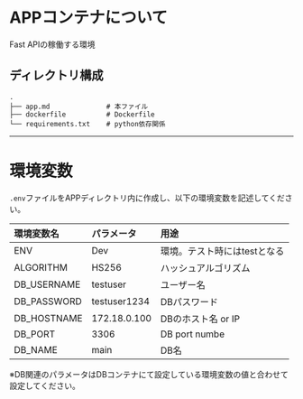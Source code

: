 # APPコンテナについて
Fast APIの稼働する環境


## ディレクトリ構成
```
.
├── app.md              # 本ファイル
├── dockerfile          # Dockerfile
└── requirements.txt    # python依存関係
```
---

# 環境変数
`.env`ファイルをAPPディレクトリ内に作成し、以下の環境変数を記述してください。

|環境変数名          |パラメータ              |用途                          |
|:------------------|:----------------------|:-----------------------------|
|ENV                |Dev                    |環境。テスト時にはtestとなる    |
|ALGORITHM          |HS256                  |ハッシュアルゴリズム            |
|DB_USERNAME        |testuser               |ユーザー名                     |
|DB_PASSWORD        |testuser1234           |DBパスワード                   |
|DB_HOSTNAME        |172.18.0.100           |DBのホスト名 or IP             |
|DB_PORT            |3306                   |DB port numbe                 |
|DB_NAME            |main                   |DB名                          |

※DB関連のパラメータはDBコンテナにて設定している環境変数の値と合わせて設定してください。


